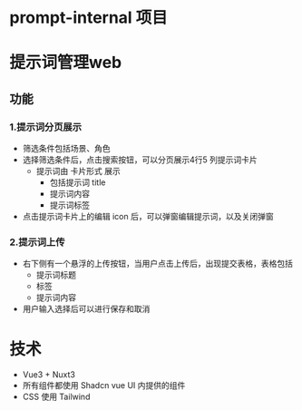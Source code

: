 # prompt-internal 项目

# 提示词管理web

## 功能
### 1.提示词分页展示

- 筛选条件包括场景、角色
- 选择筛选条件后，点击搜索按钮，可以分页展示4行5 列提示词卡片
  - 提示词由 卡片形式 展示
    - 包括提示词 title
    - 提示词内容
    - 提示词标签
- 点击提示词卡片上的编辑 icon 后，可以弹窗编辑提示词，以及关闭弹窗

### 2.提示词上传

- 右下侧有一个悬浮的上传按钮，当用户点击上传后，出现提交表格，表格包括
  - 提示词标题
  - 标签
  - 提示词内容
- 用户输入选择后可以进行保存和取消

# 技术

- Vue3 + Nuxt3
- 所有组件都使用 Shadcn vue UI 内提供的组件
- CSS 使用 Tailwind